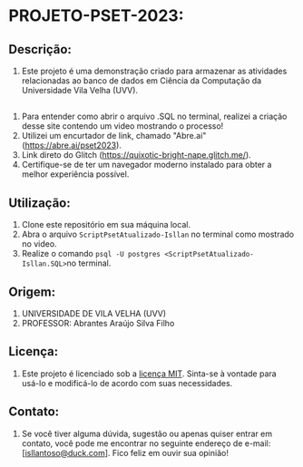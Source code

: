 # PROJETO-PSET-2023:

## Descrição:
1. Este projeto é uma demonstração criado para armazenar as atividades relacionadas ao banco de dados em Ciência da Computação da Universidade Vila Velha (UVV).

## 

1. Para entender como abrir o arquivo .SQL no terminal, realizei a criação desse site contendo um video mostrando o processo!
2. Utilizei um encurtador de link, chamado "Abre.ai" (https://abre.ai/pset2023).
3. Link direto do Glitch (https://quixotic-bright-nape.glitch.me/).
4. Certifique-se de ter um navegador moderno instalado para obter a melhor experiência possível.

## Utilização:

1. Clone este repositório em sua máquina local.
2. Abra o arquivo `ScriptPsetAtualizado-Isllan` no terminal como mostrado no video.
3. Realize o comando `psql -U postgres <ScriptPsetAtualizado-Isllan.SQL>`no terminal.

## Origem:

1. UNIVERSIDADE DE VILA VELHA (UVV)
2. PROFESSOR: Abrantes Araújo Silva Filho

## Licença:

1. Este projeto é licenciado sob a [licença MIT](https://opensource.org/licenses/MIT). Sinta-se à vontade para usá-lo e modificá-lo de acordo com suas necessidades.

## Contato:

1. Se você tiver alguma dúvida, sugestão ou apenas quiser entrar em contato, você pode me encontrar no seguinte endereço de e-mail: [isllantoso@duck.com]. Fico feliz em ouvir sua opinião!
